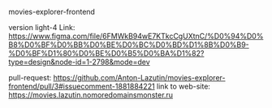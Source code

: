 movies-explorer-frontend

version light-4
Link: https://www.figma.com/file/6FMWkB94wE7KTkcCgUXtnC/%D0%94%D0%B8%D0%BF%D0%BB%D0%BE%D0%BC%D0%BD%D1%8B%D0%B9-%D0%BF%D1%80%D0%BE%D0%B5%D0%BA%D1%82?type=design&node-id=1-2798&mode=dev


pull-request: https://github.com/Anton-Lazutin/movies-explorer-frontend/pull/3#issuecomment-1881884221
link to web-site: https://movies.lazutin.nomoredomainsmonster.ru